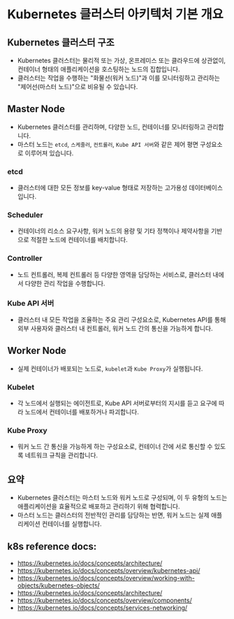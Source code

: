 # Kubernetes 클러스터 아키텍처 기본 개요

## Kubernetes 클러스터 구조

- Kubernetes 클러스터는 물리적 또는 가상, 온프레미스 또는 클라우드에 상관없이, 컨테이너 형태의 애플리케이션을 호스팅하는 노드의 집합입니다.
- 클러스터는 작업을 수행하는 "화물선(워커 노드)"과 이를 모니터링하고 관리하는 "제어선(마스터 노드)"으로 비유될 수 있습니다.

## Master Node

- Kubernetes 클러스터를 관리하며, 다양한 노드, 컨테이너를 모니터링하고 관리합니다.
- 마스터 노드는 `etcd`, `스케줄러`, `컨트롤러`, `Kube API 서버`와 같은 제어 평면 구성요소로 이루어져 있습니다.

### etcd

- 클러스터에 대한 모든 정보를 key-value 형태로 저장하는 고가용성 데이터베이스입니다.

### Scheduler

- 컨테이너의 리소스 요구사항, 워커 노드의 용량 및 기타 정책이나 제약사항을 기반으로 적절한 노드에 컨테이너를 배치합니다.

### Controller

- 노드 컨트롤러, 복제 컨트롤러 등 다양한 영역을 담당하는 서비스로, 클러스터 내에서 다양한 관리 작업을 수행합니다.

### Kube API 서버

- 클러스터 내 모든 작업을 조율하는 주요 관리 구성요소로, Kubernetes API를 통해 외부 사용자와 클러스터 내 컨트롤러, 워커 노드 간의 통신을 가능하게 합니다.

## Worker Node

- 실제 컨테이너가 배포되는 노드로, `kubelet`과 `Kube Proxy`가 실행됩니다.

### Kubelet

- 각 노드에서 실행되는 에이전트로, Kube API 서버로부터의 지시를 듣고 요구에 따라 노드에서 컨테이너를 배포하거나 파괴합니다.

### Kube Proxy

- 워커 노드 간 통신을 가능하게 하는 구성요소로, 컨테이너 간에 서로 통신할 수 있도록 네트워크 규칙을 관리합니다.

## 요약

- Kubernetes 클러스터는 마스터 노드와 워커 노드로 구성되며, 이 두 유형의 노드는 애플리케이션을 효율적으로 배포하고 관리하기 위해 협력합니다.
- 마스터 노드는 클러스터의 전반적인 관리를 담당하는 반면, 워커 노드는 실제 애플리케이션 컨테이너를 실행합니다.

## k8s reference docs:

- https://kubernetes.io/docs/concepts/architecture/
- https://kubernetes.io/docs/concepts/overview/kubernetes-api/
- https://kubernetes.io/docs/concepts/overview/working-with-objects/kubernetes-objects/
- https://kubernetes.io/docs/concepts/architecture/
- https://kubernetes.io/docs/concepts/overview/components/
- https://kubernetes.io/docs/concepts/services-networking/
